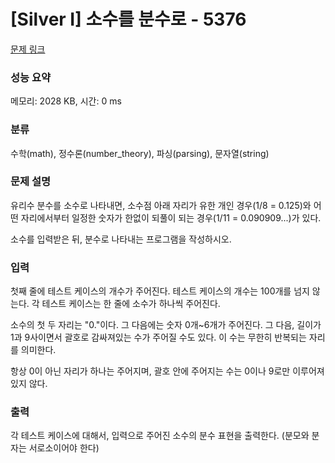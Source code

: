 # [Silver I] 소수를 분수로 - 5376 

[문제 링크](https://www.acmicpc.net/problem/5376) 

### 성능 요약

메모리: 2028 KB, 시간: 0 ms

### 분류

수학(math), 정수론(number_theory), 파싱(parsing), 문자열(string)

### 문제 설명

<p>
	유리수 분수를 소수로 나타내면, 소수점 아래 자리가 유한 개인 경우(1/8 = 0.125)와 어떤 자리에서부터 일정한 숫자가 한없이 되풀이 되는 경우(1/11 = 0.090909...)가 있다.</p>

<p>
	소수를 입력받은 뒤, 분수로 나타내는 프로그램을 작성하시오.</p>

### 입력 

 <p>
	첫째 줄에 테스트 케이스의 개수가 주어진다. 테스트 케이스의 개수는 100개를 넘지 않는다. 각 테스트 케이스는 한 줄에 소수가 하나씩 주어진다.</p>

<p>
	소수의 첫 두 자리는 "0."이다. 그 다음에는 숫자 0개~6개가 주어진다. 그 다음, 길이가 1과 9사이면서 괄호로 감싸져있는 수가 주어질 수도 있다. 이 수는 무한히 반복되는 자리를 의미한다.</p>

<p>
	항상 0이 아닌 자리가 하나는 주어지며, 괄호 안에 주어지는 수는 0이나 9로만 이루어져 있지 않다.</p>

### 출력 

 <p>
	각 테스트 케이스에 대해서, 입력으로 주어진 소수의 분수 표현을 출력한다. (분모와 분자는 서로소이어야 한다)</p>

